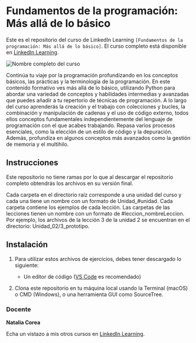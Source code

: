 # Fundamentos de la programación: Más allá de lo básico
Este es el repositorio del curso de LinkedIn Learning `[Fundamentos de la programación: Más allá de lo básico]`. El curso completo está disponible en [LinkedIn Learning][lil-course-url].

![Nombre completo del curso][lil-thumbnail-url] 

Continúa tu viaje por la programación profundizando en los conceptos básicos, las prácticas y la terminología de la programación. En este contenido formativo ves más allá de lo básico, utilizando Python para abordar una variedad de conceptos y habilidades intermedias y avanzadas que puedes añadir a tu repertorio de técnicas de programación. A lo largo del curso aprenderás la creación y el trabajo con colecciones y bucles, la combinación y manipulación de cadenas y el uso de código externo, todos ellos conceptos fundamentales independientemente del lenguaje de programación con el que acabes trabajando. Repasa varios procesos esenciales, como la elección de un estilo de código y la depuración. Además, profundiza en algunos conceptos más avanzados como la gestión de memoria y el multihilo.

## Instrucciones
Este repositorio no tiene ramas por lo que al descargar el repositorio completo obtendrás los archivos en su versión final.

Cada carpeta en el directorio raíz corresponde a una unidad del curso y cada una tiene un nombre con un formato de Unidad_#unidad. Cada carpeta contiene los ejemplos de cada lección. Las carpetas de las lecciones tienen un nombre con un formato de #leccion_nombreLeccion. Por ejemplo, los archivos de la lección 3 de la unidad 2 se encuentran en el directorio: Unidad_02/3_prototipo.

## Instalación

1. Para utilizar estos archivos de ejercicios, debes tener descargado lo siguiente:
   - Un editor de código ([VS Code](https://code.visualstudio.com/) es recomendado)

2. Clona este repositorio en tu máquina local usando la Terminal (macOS) o CMD (Windows), o una herramienta GUI como SourceTree.

### Docente

**Natalia Corea**

Echa un vistazo a mis otros cursos en [LinkedIn Learning](https://www.linkedin.com/learning/instructors/natalia-corea).

[0]: # (Replace these placeholder URLs with actual course URLs)
[lil-course-url]: https://www.linkedin.com/learning/building-a-graphql-project-with-react-js
[lil-thumbnail-url]: https://cdn.lynda.com/course/2875095/2875095-1615224395432-16x9.jpg


[1]: # (End of ES-Instruction ###############################################################################################)
